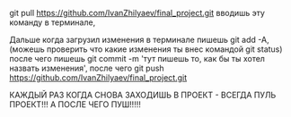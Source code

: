 git pull https://github.com/IvanZhilyaev/final_project.git вводишь эту команду в терминале, 

Дальше когда загрузил изменения в терминале пишешь git add -A, (можешь проверить что какие изменения ты внес командой git status) после чего пишешь git commit -m 'тут пишешь то, как бы ты хотел назвать изменения', после чего git push https://github.com/IvanZhilyaev/final_project.git

КАЖДЫЙ РАЗ КОГДА СНОВА ЗАХОДИШЬ В ПРОЕКТ - ВСЕГДА ПУЛЬ ПРОЕКТ!!! А ПОСЛЕ ЧЕГО ПУШ!!!!!